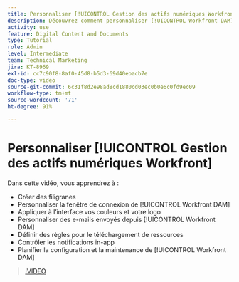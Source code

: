 ```yaml
---
title: Personnaliser [!UICONTROL Gestion des actifs numériques Workfront]
description: Découvrez comment personnaliser [!UICONTROL Workfront DAM] en créant des filigranes, en personnalisant la fenêtre de connexion de la [!UICONTROL DAM], en appliquant une image de marque à l’interface, etc.
activity: use
feature: Digital Content and Documents
type: Tutorial
role: Admin
level: Intermediate
team: Technical Marketing
jira: KT-8969
exl-id: cc7c90f8-8af0-45d8-b5d3-69d40ebacb7e
doc-type: video
source-git-commit: 6c31f8d2e98ad8cd1880cd03ec0b0e6c0fd9ec09
workflow-type: tm+mt
source-wordcount: '71'
ht-degree: 91%

---
```


# Personnaliser [!UICONTROL Gestion des actifs numériques Workfront]

Dans cette vidéo, vous apprendrez à :

* Créer des filigranes
* Personnaliser la fenêtre de connexion de [!UICONTROL Workfront DAM]
* Appliquer à l’interface vos couleurs et votre logo
* Personnaliser des e-mails envoyés depuis [!UICONTROL Workfront DAM]
* Définir des règles pour le téléchargement de ressources
* Contrôler les notifications in-app
* Planifier la configuration et la maintenance de [!UICONTROL Workfront DAM]

>[!VIDEO](https://video.tv.adobe.com/v/335232/?quality=12&learn=on)
